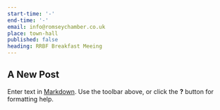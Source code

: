 ```yaml
---
start-time: '-'
end-time: '-'
email: info@romseychamber.co.uk
place: town-hall
published: false
heading: RRBF Breakfast Meeing
---
```

## A New Post

Enter text in [Markdown](http://daringfireball.net/projects/markdown/). Use the toolbar above, or click the **?** button for formatting help.
